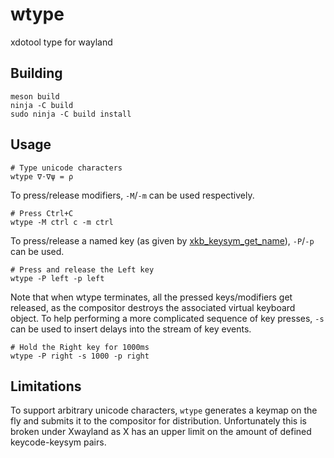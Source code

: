 # wtype
xdotool type for wayland

## Building

```
meson build
ninja -C build
sudo ninja -C build install
```

## Usage

```
# Type unicode characters
wtype ∇⋅∇ψ = ρ
```

To press/release modifiers, `-M`/`-m` can be used respectively.

```
# Press Ctrl+C
wtype -M ctrl c -m ctrl
```


To press/release a named key (as given by [xkb_keysym_get_name](https://xkbcommon.org/doc/current/group__keysyms.html)),
`-P`/`-p` can be used.

```
# Press and release the Left key
wtype -P left -p left
```
Note that when wtype terminates, all the pressed keys/modifiers get released, as the compositor destroys the associated
virtual keyboard object. To help performing a more complicated sequence of key presses, `-s` can be used to insert delays into the stream of key events.

```
# Hold the Right key for 1000ms
wtype -P right -s 1000 -p right
```

## Limitations

To support arbitrary unicode characters, `wtype` generates a keymap on the fly and submits it to the compositor for distribution. Unfortunately this is broken under Xwayland as X has an upper limit on the amount of defined keycode-keysym pairs.
